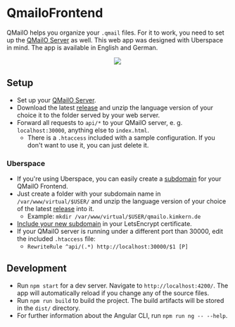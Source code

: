 # QmailoFrontend


QMailO helps you organize your `.qmail` files. For it to work, you need to set up the [QMailO Server](https://github.com/kiwikern/QMailO) as well. This web app was designed with Uberspace in mind.
The app is available in English and German.
<p align="center">
  <img src="https://user-images.githubusercontent.com/2671139/36565035-8ad77908-181f-11e8-9ab7-b8d673e32aa0.gif">
</p>


## Setup
* Set up your [QMailO Server](https://github.com/kiwikern/QMailO).
* Download the latest [release](https://github.com/kiwikern/QMailO-Frontend/releases) and unzip the language version of your choice it to the folder served by your web server.
* Forward all requests to `api/*` to your QMailO server, e. g. `localhost:30000`, anything else to `index.html`.
  * There is a `.htaccess` included with a sample configuration. If you don't want to use it, you can just delete it.

### Uberspace
* If you're using Uberspace, you can easily create a [subdomain](https://wiki.uberspace.de/domain:subdomain) for your QMailO Frontend.
* Just create a folder with your subdomain name in `/var/www/virtual/$USER/` and unzip the language version of your choice of the latest [release](https://github.com/kiwikern/QMailO-Frontend/releases) into it.
  * Example: `mkdir /var/www/virtual/$USER/qmailo.kimkern.de`
* [Include your new subdomain](https://wiki.uberspace.de/webserver:https#aenderungen_am_let_s_encrypt_zertifikat) in your LetsEncrypt certificate.
* If your QMailO server is running under a different port than 30000, edit the included `.htaccess` file:
  * `RewriteRule ^api/(.*) http://localhost:30000/$1 [P]`

## Development

* Run `npm start` for a dev server. Navigate to `http://localhost:4200/`. The app will automatically reload if you change any of the source files.
* Run `npm run build` to build the project. The build artifacts will be stored in the `dist/` directory.
* For further information about the Angular CLI, run `npm run ng -- --help`.
